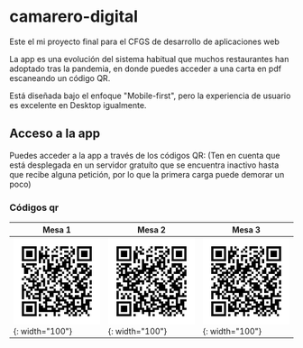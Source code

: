 # camarero-digital

Este el mi proyecto final para el CFGS de desarrollo de aplicaciones web

La app es una evolución del sistema habitual que muchos restaurantes han adoptado tras la pandemia, en donde puedes acceder a una carta en pdf escaneando un código QR.

Está diseñada bajo el enfoque "Mobile-first", pero la experiencia de usuario es excelente en Desktop igualmente.


## Acceso a la app
Puedes acceder a la app a través de los códigos QR: 
(Ten en cuenta que está desplegada en un servidor gratuíto que se encuentra inactivo hasta que recibe alguna petición, por lo que la primera carga puede demorar un poco)

### Códigos qr
| Mesa 1                                 | Mesa 2                                 | Mesa 3                                 |
|----------------------------------------|----------------------------------------|----------------------------------------|
| ![QR enlace a mesa 1](resources/qrCodes/mesa_1.png){: width="100"} | ![QR enlace a mesa 2](resources/qrCodes/mesa_2.png){: width="100"} | ![QR enlace a mesa 3](resources/qrCodes/mesa_3.png){: width="100"} |


